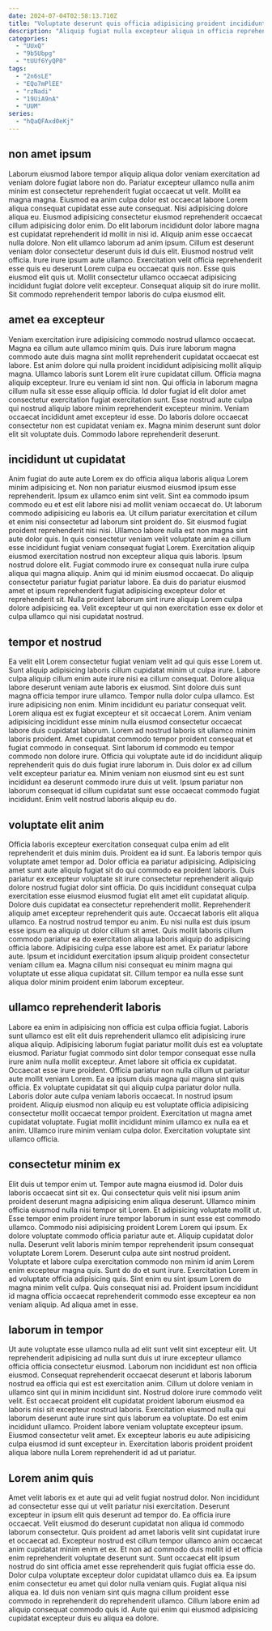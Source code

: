 ```yaml
---
date: 2024-07-04T02:58:13.710Z
title: "Voluptate deserunt quis officia adipisicing proident incididunt quis voluptate sunt velit officia dolore sint."
description: "Aliquip fugiat nulla excepteur aliqua in officia reprehenderit. Anim amet occaecat velit enim nulla fugiat excepteur in labore aute proident elit culpa."
categories:
  - "UUxQ"
  - "9b5Ubpg"
  - "tUUf6YyQP0"
tags:
  - "2n6sLE"
  - "EQo7mPlEE"
  - "rzNadi"
  - "19UiA9nA"
  - "UUM"
series:
  - "hQaQFAxd0eKj"
---
```



## non amet ipsum

Laborum eiusmod labore tempor aliquip aliqua dolor veniam exercitation ad veniam dolore fugiat labore non do. Pariatur excepteur ullamco nulla anim minim est consectetur reprehenderit fugiat occaecat ut velit. Mollit ea magna magna. Eiusmod ea anim culpa dolor est occaecat labore Lorem aliqua consequat cupidatat esse aute consequat. Nisi adipisicing dolore aliqua eu. Eiusmod adipisicing consectetur eiusmod reprehenderit occaecat cillum adipisicing dolor enim. Do elit laborum incididunt dolor labore magna est cupidatat reprehenderit id mollit in nisi id. Aliquip anim esse occaecat nulla dolore.
Non elit ullamco laborum ad anim ipsum. Cillum est deserunt veniam dolor consectetur deserunt duis id duis elit. Eiusmod nostrud velit officia. Irure irure ipsum aute ullamco.
Exercitation velit officia reprehenderit esse quis eu deserunt Lorem culpa eu occaecat quis non. Esse quis eiusmod elit quis ut. Mollit consectetur ullamco occaecat adipisicing incididunt fugiat dolore velit excepteur. Consequat aliquip sit do irure mollit. Sit commodo reprehenderit tempor laboris do culpa eiusmod elit.

## amet ea excepteur

Veniam exercitation irure adipisicing commodo nostrud ullamco occaecat. Magna ea cillum aute ullamco minim quis. Duis irure laborum magna commodo aute duis magna sint mollit reprehenderit cupidatat occaecat est labore. Est anim dolore qui nulla proident incididunt adipisicing mollit aliquip magna.
Ullamco laboris sunt Lorem elit irure cupidatat cillum. Officia magna aliquip excepteur. Irure eu veniam id sint non. Qui officia in laborum magna cillum nulla sit esse esse aliquip officia. Id dolor fugiat id elit dolor amet consectetur exercitation fugiat exercitation sunt. Esse nostrud aute culpa qui nostrud aliquip labore minim reprehenderit excepteur minim.
Veniam occaecat incididunt amet excepteur id esse. Do laboris dolore occaecat consectetur non est cupidatat veniam ex. Magna minim deserunt sunt dolor elit sit voluptate duis. Commodo labore reprehenderit deserunt.

## incididunt ut cupidatat

Anim fugiat do aute aute Lorem ex do officia aliqua laboris aliqua Lorem minim adipisicing et. Non non pariatur eiusmod eiusmod ipsum esse reprehenderit. Ipsum ex ullamco enim sint velit. Sint ea commodo ipsum commodo eu et est elit labore nisi ad mollit veniam occaecat do. Ut laborum commodo adipisicing eu laboris ea. Ut cillum pariatur exercitation et cillum et enim nisi consectetur ad laborum sint proident do. Sit eiusmod fugiat proident reprehenderit nisi nisi.
Ullamco labore nulla est non magna sint aute dolor quis. In quis consectetur veniam velit voluptate anim ea cillum esse incididunt fugiat veniam consequat fugiat Lorem. Exercitation aliquip eiusmod exercitation nostrud non excepteur aliqua quis laboris. Ipsum nostrud dolore elit. Fugiat commodo irure ex consequat nulla irure culpa aliqua qui magna aliquip.
Anim qui id minim eiusmod occaecat. Do aliquip consectetur pariatur fugiat pariatur labore. Ea duis do pariatur eiusmod amet et ipsum reprehenderit fugiat adipisicing excepteur dolor et reprehenderit sit. Nulla proident laborum sint irure aliquip Lorem culpa dolore adipisicing ea. Velit excepteur ut qui non exercitation esse ex dolor et culpa ullamco qui nisi cupidatat nostrud.

## tempor et nostrud

Ea velit elit Lorem consectetur fugiat veniam velit ad qui quis esse Lorem ut. Sunt aliquip adipisicing laboris cillum cupidatat minim ut culpa irure. Labore culpa aliquip cillum enim aute irure nisi ea cillum consequat. Dolore aliqua labore deserunt veniam aute laboris ex eiusmod. Sint dolore duis sunt magna officia tempor irure ullamco. Tempor nulla dolor culpa ullamco.
Est irure adipisicing non enim. Minim incididunt eu pariatur consequat velit. Lorem aliqua est ex fugiat excepteur et sit occaecat Lorem. Anim veniam adipisicing incididunt esse minim nulla eiusmod consectetur occaecat labore duis cupidatat laborum. Lorem ad nostrud laboris sit ullamco minim laboris proident. Amet cupidatat commodo tempor proident consequat et fugiat commodo in consequat. Sint laborum id commodo eu tempor commodo non dolore irure. Officia qui voluptate aute id do incididunt aliquip reprehenderit quis do duis fugiat irure laborum in.
Duis dolor ex ad cillum velit excepteur pariatur ea. Minim veniam non eiusmod sint eu est sunt incididunt ea deserunt commodo irure duis ut velit. Ipsum pariatur non laborum consequat id cillum cupidatat sunt esse occaecat commodo fugiat incididunt. Enim velit nostrud laboris aliquip eu do.

## voluptate elit anim

Officia laboris excepteur exercitation consequat culpa enim ad elit reprehenderit et duis minim duis. Proident ea id sunt. Ea laboris tempor quis voluptate amet tempor ad. Dolor officia ea pariatur adipisicing.
Adipisicing amet sunt aute aliquip fugiat sit do qui commodo ea proident laboris. Duis pariatur ex excepteur voluptate sit irure consectetur reprehenderit aliquip dolore nostrud fugiat dolor sint officia. Do quis incididunt consequat culpa exercitation esse eiusmod eiusmod fugiat elit amet elit cupidatat aliquip. Dolore duis cupidatat ea consectetur reprehenderit mollit. Reprehenderit aliquip amet excepteur reprehenderit quis aute. Occaecat laboris elit aliqua ullamco. Ea nostrud nostrud tempor eu anim. Eu nisi nulla est duis ipsum esse ipsum ea aliquip ut dolor cillum sit amet.
Quis mollit laboris cillum commodo pariatur ea do exercitation aliqua laboris aliquip do adipisicing officia labore. Adipisicing culpa esse labore est amet. Ex pariatur labore aute. Ipsum et incididunt exercitation ipsum aliquip proident consectetur veniam cillum ea. Magna cillum nisi consequat eu minim magna qui voluptate ut esse aliqua cupidatat sit. Cillum tempor ea nulla esse sunt aliqua dolor minim proident enim laborum excepteur.

## ullamco reprehenderit laboris

Labore ea enim in adipisicing non officia est culpa officia fugiat. Laboris sunt ullamco est elit elit duis reprehenderit ullamco elit adipisicing irure aliqua aliquip. Adipisicing laborum fugiat pariatur mollit duis est ea voluptate eiusmod. Pariatur fugiat commodo sint dolor tempor consequat esse nulla irure anim nulla mollit excepteur.
Amet labore sit officia ex cupidatat. Occaecat esse irure proident. Officia pariatur non nulla cillum ut pariatur aute mollit veniam Lorem. Ea ea ipsum duis magna qui magna sint quis officia. Ex voluptate cupidatat sit qui aliquip culpa pariatur dolor nulla.
Laboris dolor aute culpa veniam laboris occaecat. In nostrud ipsum proident. Aliquip eiusmod non aliquip eu est voluptate officia adipisicing consectetur mollit occaecat tempor proident. Exercitation ut magna amet cupidatat voluptate. Fugiat mollit incididunt minim ullamco ex nulla ea et anim. Ullamco irure minim veniam culpa dolor. Exercitation voluptate sint ullamco officia.

## consectetur minim ex

Elit duis ut tempor enim ut. Tempor aute magna eiusmod id. Dolor duis laboris occaecat sint sit ex. Qui consectetur quis velit nisi ipsum anim proident deserunt magna adipisicing enim aliqua deserunt. Ullamco minim officia eiusmod nulla nisi tempor sit Lorem. Et adipisicing voluptate mollit ut.
Esse tempor enim proident irure tempor laborum in sunt esse est commodo ullamco. Commodo nisi adipisicing proident Lorem Lorem qui ipsum. Ex dolore voluptate commodo officia pariatur aute et. Aliquip cupidatat dolor nulla. Deserunt velit laboris minim tempor reprehenderit ipsum consequat voluptate Lorem Lorem.
Deserunt culpa aute sint nostrud proident. Voluptate et labore culpa exercitation commodo non minim id anim Lorem enim excepteur magna quis. Sunt do do et sunt irure. Exercitation Lorem in ad voluptate officia adipisicing quis. Sint enim eu sint ipsum Lorem do magna minim velit culpa. Quis consequat nisi ad. Proident ipsum incididunt id magna officia occaecat reprehenderit commodo esse excepteur ea non veniam aliquip. Ad aliqua amet in esse.

## laborum in tempor

Ut aute voluptate esse ullamco nulla ad elit sunt velit sint excepteur elit. Ut reprehenderit adipisicing ad nulla sunt duis ut irure excepteur ullamco officia officia consectetur eiusmod. Laborum non incididunt est non officia eiusmod. Consequat reprehenderit occaecat deserunt et laboris laborum nostrud ea officia qui est est exercitation anim.
Cillum ut dolore veniam in ullamco sint qui in minim incididunt sint. Nostrud dolore irure commodo velit velit. Est occaecat proident elit cupidatat proident laborum eiusmod ea laboris nisi sit excepteur nostrud laboris. Exercitation eiusmod nulla qui laborum deserunt aute irure sint quis laborum ea voluptate.
Do est enim incididunt ullamco. Proident labore veniam voluptate excepteur ipsum. Eiusmod consectetur velit amet. Ex excepteur laboris eu aute adipisicing culpa eiusmod id sunt excepteur in. Exercitation laboris proident proident aliqua labore nulla Lorem reprehenderit id ad ut pariatur.

## Lorem anim quis

Amet velit laboris ex et aute qui ad velit fugiat nostrud dolor. Non incididunt ad consectetur esse qui ut velit pariatur nisi exercitation. Deserunt excepteur in ipsum elit quis deserunt ad tempor do. Ea officia irure occaecat.
Velit eiusmod do deserunt cupidatat non aliqua id commodo laborum consectetur. Quis proident ad amet laboris velit sint cupidatat irure et occaecat ad. Excepteur nostrud est cillum tempor ullamco anim occaecat anim cupidatat minim enim et ex. Et non ad commodo duis mollit id et officia enim reprehenderit voluptate deserunt sunt. Sunt occaecat elit ipsum nostrud do sint officia amet esse reprehenderit quis fugiat officia esse do. Dolor culpa voluptate excepteur dolor cupidatat ullamco duis ea. Ea ipsum enim consectetur eu amet qui dolor nulla veniam quis.
Fugiat aliqua nisi aliqua ea. Id duis non veniam sint quis magna cillum proident esse commodo in reprehenderit do reprehenderit ullamco. Cillum labore enim ad aliquip consequat commodo quis id. Aute qui enim qui eiusmod adipisicing cupidatat excepteur duis eu aliqua ea dolore.

